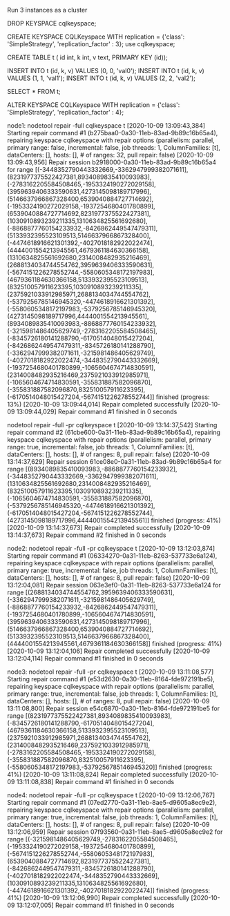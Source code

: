 Run 3 instances as a cluster

DROP KEYSPACE cqlkeyspace;

CREATE KEYSPACE CQLKeyspace WITH replication = {'class': 'SimpleStrategy', 'replication_factor' : 3};
use cqlkeyspace;

CREATE TABLE t (
  id int,
  k int,
  v text,
  PRIMARY KEY (id));

  INSERT INTO t (id, k, v) VALUES (0, 0, 'val0');
  INSERT INTO t (id, k, v) VALUES (1, 1, 'val1');
  INSERT INTO t (id, k, v) VALUES (2, 2, 'val2');

SELECT * FROM t;

ALTER KEYSPACE CQLKeyspace WITH replication = {'class': 'SimpleStrategy', 'replication_factor' : 4};


node1: nodetool repair -full cqlkeyspace t
[2020-10-09 13:09:43,384] Starting repair command #1 (b275baa0-0a30-11eb-83ad-9b89c16b65a4), repairing keyspace cqlkeyspace with repair options (parallelism: parallel, primary range: false, incremental: false, job threads: 1, ColumnFamilies: [t], dataCenters: [], hosts: [], # of ranges: 32, pull repair: false)
[2020-10-09 13:09:43,956] Repair session b2918000-0a30-11eb-83ad-9b89c16b65a4 for range [(-3448352790443332669,-3362947999382071611], (8231977375522427381,8934089835410093983], (-2783162205584508465,-1953324190272029158], (3959639406333590631,4273145098189717996], (5146637966867328400,6539040884727714692], (-1953324190272029158,-1937254680401780899], (6539040884727714692,8231977375522427381], (1030910893239211335,1310634825561692680], (-8868877760154233932,-8426862449547479311], (5133932395523109513,5146637966867328400], (-4474618916621301392,-4027018182922022474], (4444001554213945561,4679361184630366158], (1310634825561692680,2314008482935216469], (2688134034744554762,3959639406333590631], (-5674151226278552744,-5580605348172197983], (4679361184630366158,5133932395523109513], (832510057911623395,1030910893239211335], (2375921033912985971,2688134034744554762], (-5379256785146945320,-4474618916621301392], (-5580605348172197983,-5379256785146945320], (4273145098189717996,4444001554213945561], (8934089835410093983,-8868877760154233932], (-3215981486405629749,-2783162205584508465], (-8345726180141288790,-6170514048015427204], (-8426862449547479311,-8345726180141288790], (-3362947999382071611,-3215981486405629749], (-4027018182922022474,-3448352790443332669], (-1937254680401780899,-1065604674714830591], (2314008482935216469,2375921033912985971], (-1065604674714830591,-355831887582096870], (-355831887582096870,832510057911623395], (-6170514048015427204,-5674151226278552744]] finished (progress: 13%)
[2020-10-09 13:09:44,014] Repair completed successfully
[2020-10-09 13:09:44,029] Repair command #1 finished in 0 seconds

nodetool repair -full -pr cqlkeyspace t
[2020-10-09 13:14:37,542] Starting repair command #2 (61cbe600-0a31-11eb-83ad-9b89c16b65a4), repairing keyspace cqlkeyspace with repair options (parallelism: parallel, primary range: true, incremental: false, job threads: 1, ColumnFamilies: [t], dataCenters: [], hosts: [], # of ranges: 8, pull repair: false)
[2020-10-09 13:14:37,629] Repair session 61ce08e0-0a31-11eb-83ad-9b89c16b65a4 for range [(8934089835410093983,-8868877760154233932], (-3448352790443332669,-3362947999382071611], (1310634825561692680,2314008482935216469], (832510057911623395,1030910893239211335], (-1065604674714830591,-355831887582096870], (-5379256785146945320,-4474618916621301392], (-6170514048015427204,-5674151226278552744], (4273145098189717996,4444001554213945561]] finished (progress: 41%)
[2020-10-09 13:14:37,673] Repair completed successfully
[2020-10-09 13:14:37,673] Repair command #2 finished in 0 seconds

node2: nodetool repair -full -pr cqlkeyspace t
[2020-10-09 13:12:03,874] Starting repair command #1 (06334270-0a31-11eb-8263-537733e6a124), repairing keyspace cqlkeyspace with repair options (parallelism: parallel, primary range: true, incremental: false, job threads: 1, ColumnFamilies: [t], dataCenters: [], hosts: [], # of ranges: 8, pull repair: false)
[2020-10-09 13:12:04,081] Repair session 063e3ef0-0a31-11eb-8263-537733e6a124 for range [(2688134034744554762,3959639406333590631], (-3362947999382071611,-3215981486405629749], (-8868877760154233932,-8426862449547479311], (-1937254680401780899,-1065604674714830591], (3959639406333590631,4273145098189717996], (5146637966867328400,6539040884727714692], (5133932395523109513,5146637966867328400], (4444001554213945561,4679361184630366158]] finished (progress: 41%)
[2020-10-09 13:12:04,106] Repair completed successfully
[2020-10-09 13:12:04,114] Repair command #1 finished in 0 seconds

node3: nodetool repair -full -pr cqlkeyspace t
[2020-10-09 13:11:08,577] Starting repair command #1 (e53d2630-0a30-11eb-8164-fde972191be5), repairing keyspace cqlkeyspace with repair options (parallelism: parallel, primary range: true, incremental: false, job threads: 1, ColumnFamilies: [t], dataCenters: [], hosts: [], # of ranges: 8, pull repair: false)
[2020-10-09 13:11:08,800] Repair session e54c6870-0a30-11eb-8164-fde972191be5 for range [(8231977375522427381,8934089835410093983], (-8345726180141288790,-6170514048015427204], (4679361184630366158,5133932395523109513], (2375921033912985971,2688134034744554762], (2314008482935216469,2375921033912985971], (-2783162205584508465,-1953324190272029158], (-355831887582096870,832510057911623395], (-5580605348172197983,-5379256785146945320]] finished (progress: 41%)
[2020-10-09 13:11:08,824] Repair completed successfully
[2020-10-09 13:11:08,838] Repair command #1 finished in 0 seconds

node4: nodetool repair -full -pr cqlkeyspace t
[2020-10-09 13:12:06,767] Starting repair command #1 (07ed2770-0a31-11eb-8ae5-d9605a8ec9e2), repairing keyspace cqlkeyspace with repair options (parallelism: parallel, primary range: true, incremental: false, job threads: 1, ColumnFamilies: [t], dataCenters: [], hosts: [], # of ranges: 8, pull repair: false)
[2020-10-09 13:12:06,959] Repair session 07f93560-0a31-11eb-8ae5-d9605a8ec9e2 for range [(-3215981486405629749,-2783162205584508465], (-1953324190272029158,-1937254680401780899], (-5674151226278552744,-5580605348172197983], (6539040884727714692,8231977375522427381], (-8426862449547479311,-8345726180141288790], (-4027018182922022474,-3448352790443332669], (1030910893239211335,1310634825561692680], (-4474618916621301392,-4027018182922022474]] finished (progress: 41%)
[2020-10-09 13:12:06,990] Repair completed successfully
[2020-10-09 13:12:07,005] Repair command #1 finished in 0 seconds
